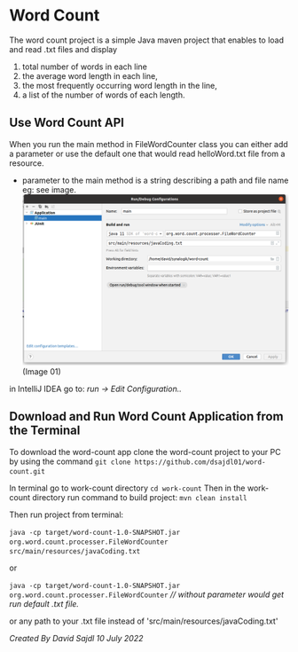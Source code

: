 
# Word Count 

The word count project is a simple Java maven project that enables to load and read .txt files and display
1. total number of words in each line
2. the average word length in each line, 
3. the most frequently occurring word length in the line,
4. a list of the number of words of each length. 

## Use Word Count API
When you run the main method in FileWordCounter class you can either add a parameter or use the default one that would read helloWord.txt file from a resource.
* parameter to the main method is a string describing a path and file name eg: see image.
![](src/main/resources/EditCofigurations.png)
   (Image 01)


in IntelliJ IDEA go to:
    *run -> Edit Configuration..*


## Download and Run Word Count Application from the Terminal

To download the word-count app clone the word-count project to your PC by using the command `git clone https://github.com/dsajdl01/word-count.git`

In terminal go to work-count directory `cd work-count` 
Then in the work-count directory run command to build project: `mvn clean install`

Then run project from terminal:

`java -cp target/word-count-1.0-SNAPSHOT.jar org.word.count.processer.FileWordCounter src/main/resources/javaCoding.txt`

or

`java -cp target/word-count-1.0-SNAPSHOT.jar org.word.count.processer.FileWordCounter`  *// without parameter would get run default .txt file.*

or any path to your .txt file instead of 'src/main/resources/javaCoding.txt'


*Created By David Sajdl 10 July 2022*


